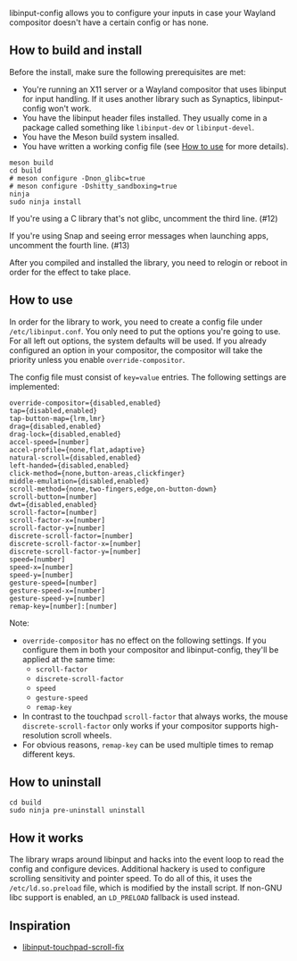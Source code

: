 libinput-config allows you to configure your inputs in case your
Wayland compositor doesn't have a certain config or has none.

## How to build and install

Before the install, make sure the following prerequisites are met:

* You're running an X11 server or a Wayland compositor that uses
  libinput for input handling. If it uses another library such as
  Synaptics, libinput-config won't work.
* You have the libinput header files installed. They usually come in a
  package called something like `libinput-dev` or `libinput-devel`.
* You have the Meson build system insalled.
* You have written a working config file (see [How to use] for more
  details).

[How to use]: #how-to-use

```
meson build
cd build
# meson configure -Dnon_glibc=true
# meson configure -Dshitty_sandboxing=true
ninja
sudo ninja install
```

If you're using a C library that's not glibc, uncomment the third
line. (#12)

If you're using Snap and seeing error messages when launching apps,
uncomment the fourth line. (#13)

After you compiled and installed the library, you need to relogin or
reboot in order for the effect to take place.

## How to use

In order for the library to work, you need to create a config file
under `/etc/libinput.conf`. You only need to put the options you're
going to use. For all left out options, the system defaults will be
used. If you already configured an option in your compositor, the
compositor will take the priority unless you enable
`override-compositor`.

The config file must consist of `key=value` entries. The following
settings are implemented:

```
override-compositor={disabled,enabled}
tap={disabled,enabled}
tap-button-map={lrm,lmr}
drag={disabled,enabled}
drag-lock={disabled,enabled}
accel-speed=[number]
accel-profile={none,flat,adaptive}
natural-scroll={disabled,enabled}
left-handed={disabled,enabled}
click-method={none,button-areas,clickfinger}
middle-emulation={disabled,enabled}
scroll-method={none,two-fingers,edge,on-button-down}
scroll-button=[number]
dwt={disabled,enabled}
scroll-factor=[number]
scroll-factor-x=[number]
scroll-factor-y=[number]
discrete-scroll-factor=[number]
discrete-scroll-factor-x=[number]
discrete-scroll-factor-y=[number]
speed=[number]
speed-x=[number]
speed-y=[number]
gesture-speed=[number]
gesture-speed-x=[number]
gesture-speed-y=[number]
remap-key=[number]:[number]
```

Note:

* `override-compositor` has no effect on the following settings. If
  you configure them in both your compositor and libinput-config,
  they'll be applied at the same time:
	* `scroll-factor`
	* `discrete-scroll-factor`
	* `speed`
	* `gesture-speed`
	* `remap-key`
* In contrast to the touchpad `scroll-factor` that always works, the
  mouse `discrete-scroll-factor` only works if your compositor
  supports high-resolution scroll wheels.
* For obvious reasons, `remap-key` can be used multiple times to remap
  different keys.

## How to uninstall

```
cd build
sudo ninja pre-uninstall uninstall
```

## How it works

The library wraps around libinput and hacks into the event loop to
read the config and configure devices. Additional hackery is used to
configure scrolling sensitivity and pointer speed. To do all of this,
it uses the `/etc/ld.so.preload` file, which is modified by the
install script. If non-GNU libc support is enabled, an `LD_PRELOAD`
fallback is used instead.

## Inspiration

* [libinput-touchpad-scroll-fix](https://gitlab.com/warningnonpotablewater/libinput-touchpad-scroll-fix)
